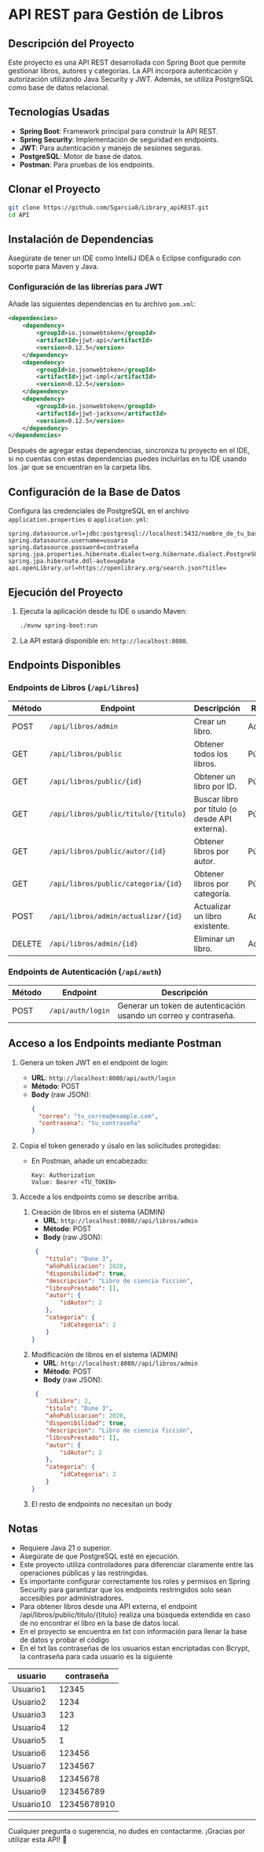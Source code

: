 # API REST para Gestión de Libros

## Descripción del Proyecto

Este proyecto es una API REST desarrollada con Spring Boot que permite gestionar libros, autores y categorías. La API incorpora autenticación y autorización utilizando Java Security y JWT. Además, se utiliza PostgreSQL como base de datos relacional.

## Tecnologías Usadas

- **Spring Boot**: Framework principal para construir la API REST.
- **Spring Security**: Implementación de seguridad en endpoints.
- **JWT**: Para autenticación y manejo de sesiones seguras.
- **PostgreSQL**: Motor de base de datos.
- **Postman**: Para pruebas de los endpoints.

## Clonar el Proyecto

```bash
git clone https://github.com/Sgarcia8/Library_apiREST.git
cd API
```

## Instalación de Dependencias

Asegúrate de tener un IDE como IntelliJ IDEA o Eclipse configurado con soporte para Maven y Java.

### Configuración de las librerías para JWT

Añade las siguientes dependencias en tu archivo `pom.xml`:

```xml
<dependencies>
    <dependency>
        <groupId>io.jsonwebtoken</groupId>
        <artifactId>jjwt-api</artifactId>
        <version>0.12.5</version>
    </dependency>
    <dependency>
        <groupId>io.jsonwebtoken</groupId>
        <artifactId>jjwt-impl</artifactId>
        <version>0.12.5</version>
    </dependency>
    <dependency>
        <groupId>io.jsonwebtoken</groupId>
        <artifactId>jjwt-jackson</artifactId>
        <version>0.12.5</version>
    </dependency>
</dependencies>
```

Después de agregar estas dependencias, sincroniza tu proyecto en el IDE, si no cuentas con estas dependencias puedes incluirlas en tu IDE usando los .jar que se encuentran en la carpeta libs.

## Configuración de la Base de Datos

Configura las credenciales de PostgreSQL en el archivo `application.properties` o `application.yml`:

```properties
spring.datasource.url=jdbc:postgresql://localhost:5432/nombre_de_tu_base
spring.datasource.username=usuario
spring.datasource.password=contraseña
spring.jpa.properties.hibernate.dialect=org.hibernate.dialect.PostgreSQLDialect
spring.jpa.hibernate.ddl-auto=update
api.openLibrary.url=https://openlibrary.org/search.json?title=
```

## Ejecución del Proyecto

1. Ejecuta la aplicación desde tu IDE o usando Maven:

   ```bash
   ./mvnw spring-boot:run
   ```

2. La API estará disponible en: `http://localhost:8080`.

## Endpoints Disponibles

### Endpoints de Libros (`/api/libros`)

| Método | Endpoint                              | Descripción                                        | Roles      |
|--------|---------------------------------------|----------------------------------------------------|------------|
| POST   | `/api/libros/admin`                   | Crear un libro.                                   | Admin      |
| GET    | `/api/libros/public`                  | Obtener todos los libros.                         | Público    |
| GET    | `/api/libros/public/{id}`             | Obtener un libro por ID.                          | Público    |
| GET    | `/api/libros/public/titulo/{titulo}`  | Buscar libro por título (o desde API externa).    | Público    |
| GET    | `/api/libros/public/autor/{id}`       | Obtener libros por autor.                         | Público    |
| GET    | `/api/libros/public/categoria/{id}`   | Obtener libros por categoría.                     | Público    |
| POST   | `/api/libros/admin/actualizar/{id}`   | Actualizar un libro existente.                    | Admin      |
| DELETE | `/api/libros/admin/{id}`              | Eliminar un libro.                                | Admin      |

### Endpoints de Autenticación (`/api/auth`)

| Método | Endpoint           | Descripción                                   |
|--------|--------------------|-----------------------------------------------|
| POST   | `/api/auth/login`  | Generar un token de autenticación usando un correo y contraseña. |

## Acceso a los Endpoints mediante Postman

1. Genera un token JWT en el endpoint de login:
   - **URL**: `http://localhost:8080/api/auth/login`
   - **Método**: POST
   - **Body** (raw JSON):
     ```json
     {
       "correo": "tu_correo@example.com",
       "contrasena": "tu_contraseña"
     }
     ```

2. Copia el token generado y úsalo en las solicitudes protegidas:
   - En Postman, añade un encabezado:
     ```
     Key: Authorization
     Value: Bearer <TU_TOKEN>
     ```

3. Accede a los endpoints como se describe arriba.
    1. Creación de libros en el sistema (ADMIN)
        - **URL**: `http://localhost:8080//api/libros/admin`
        - **Método**: POST
        - **Body** (raw JSON):
        ```json
         {
            "titulo": "Dune 3",
            "añoPublicacion": 2020,
            "disponibilidad": true,
            "descripcion": "Libro de ciencia ficción",
            "librosPrestado": [],
            "autor": {
                "idAutor": 2
            },
            "categoria": {
                "idCategoria": 2
            }
        }
        ```
    2. Modificación de libros en el sistema (ADMIN)
        - **URL**: `http://localhost:8080//api/libros/admin`
        - **Método**: POST
        - **Body** (raw JSON):
        ```json
         {
            "idLibro": 2,
            "titulo": "Dune 3",
            "añoPublicacion": 2020,
            "disponibilidad": true,
            "descripcion": "Libro de ciencia ficción",
            "librosPrestado": [],
            "autor": {
                "idAutor": 2
            },
            "categoria": {
                "idCategoria": 2
            }
        }
        ```
    3. El resto de endpoints no necesitan un body

## Notas

- Requiere Java 21 o superior.
- Asegúrate de que PostgreSQL esté en ejecución.
- Este proyecto utiliza controladores para diferenciar claramente entre las operaciones públicas y las restringidas.
- Es importante configurar correctamente los roles y permisos en Spring Security para garantizar que los endpoints restringidos solo sean accesibles por administradores.
- Para obtener libros desde una API externa, el endpoint /api/libros/public/titulo/{titulo} realiza una búsqueda extendida en caso de no encontrar el libro en la base de datos local.
- En el proyecto se encuentra en txt con información para llenar la base de datos y probar el código
- En el txt las contraseñas de los usuarios estan encriptadas con Bcrypt, la contraseña para cada usuario es la siguiente
  
| usuario | contraseña    | 
|--------|----------------|
| Usuario1  | 12345       | 
| Usuario2  | 1234        |
| Usuario3  | 123         | 
| Usuario4  | 12          |
| Usuario5  | 1           |
| Usuario6  | 123456      |
| Usuario7  | 1234567     |
| Usuario8  | 12345678    |
| Usuario9  | 123456789   |
| Usuario10 | 12345678910 |

---

Cualquier pregunta o sugerencia, no dudes en contactarme. ¡Gracias por utilizar esta API! 🚀

